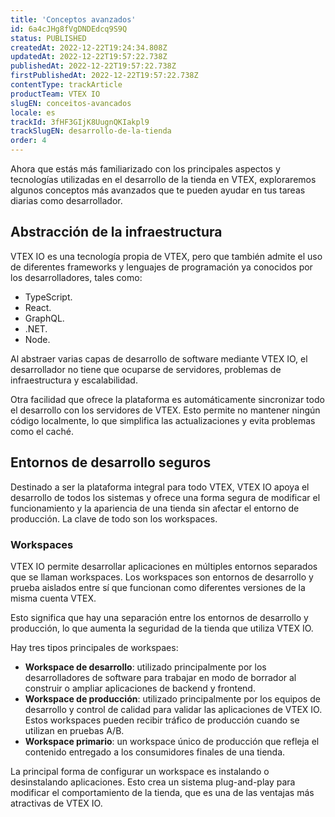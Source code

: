 ```yaml
---
title: 'Conceptos avanzados'
id: 6a4cJHg8fVgDNDEdcq9S9Q
status: PUBLISHED
createdAt: 2022-12-22T19:24:34.808Z
updatedAt: 2022-12-22T19:57:22.738Z
publishedAt: 2022-12-22T19:57:22.738Z
firstPublishedAt: 2022-12-22T19:57:22.738Z
contentType: trackArticle
productTeam: VTEX IO
slugEN: conceitos-avancados
locale: es
trackId: 3fHF3GIjK8UugnQKIakpl9
trackSlugEN: desarrollo-de-la-tienda
order: 4
---
```


Ahora que estás más familiarizado con los principales aspectos y tecnologías utilizadas en el desarrollo de la tienda en VTEX, exploraremos algunos conceptos más avanzados que te pueden ayudar en tus tareas diarias como desarrollador.

## Abstracción de la infraestructura

VTEX IO es una tecnología propia de VTEX, pero que también admite el uso de diferentes frameworks y lenguajes de programación ya conocidos por los desarrolladores, tales como:

- TypeScript.
- React.
- GraphQL.
- .NET.
- Node.

Al abstraer varias capas de desarrollo de software mediante VTEX IO, el desarrollador no tiene que ocuparse de servidores, problemas de infraestructura y escalabilidad.

Otra facilidad que ofrece la plataforma es automáticamente sincronizar todo el desarrollo con los servidores de VTEX. Esto permite no mantener ningún código localmente, lo que simplifica las actualizaciones y evita problemas como el caché. 

## Entornos de desarrollo seguros

Destinado a ser la plataforma integral para todo VTEX, VTEX IO apoya el desarrollo de todos los sistemas y ofrece una forma segura de modificar el funcionamiento y la apariencia de una tienda sin afectar el entorno de producción. La clave de todo son los workspaces.

### Workspaces

VTEX IO permite desarrollar aplicaciones en múltiples entornos separados que se llaman workspaces. Los workspaces son entornos de desarrollo y prueba aislados entre sí que funcionan como diferentes versiones de la misma cuenta VTEX. 

Esto significa que hay una separación entre los entornos de desarrollo y producción, lo que aumenta la seguridad de la tienda que utiliza VTEX IO.

Hay tres tipos principales de workspaes:
- **Workspace de desarrollo**: utilizado principalmente por los desarrolladores de software para trabajar en modo de borrador al construir o ampliar aplicaciones de backend y frontend.
- **Workspace de producción**: utilizado principalmente por los equipos de desarrollo y control de calidad para validar las aplicaciones de VTEX IO. Estos workspaces pueden recibir tráfico de producción cuando se utilizan en pruebas A/B.
- **Workspace primario**: un workspace único de producción que refleja el contenido entregado a los consumidores finales de una tienda.

La principal forma de configurar un workspace es instalando o desinstalando aplicaciones. Esto crea un sistema plug-and-play para modificar el comportamiento de la tienda, que es una de las ventajas más atractivas de VTEX IO.

